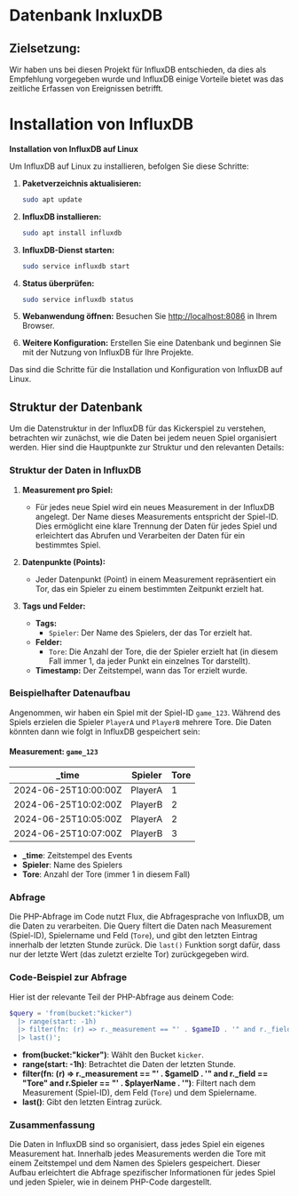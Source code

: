 # Datenbank InxluxDB

## Zielsetzung:

Wir haben uns bei diesen Projekt für InfluxDB entschieden, da dies als Empfehlung vorgegeben wurde und InfluxDB einige Vorteile bietet was das zeitliche Erfassen von Ereignissen betrifft.

# Installation von InfluxDB

**Installation von InfluxDB auf Linux**

Um InfluxDB auf Linux zu installieren, befolgen Sie diese Schritte:

1. **Paketverzeichnis aktualisieren:**
   ```bash
   sudo apt update
   ```

2. **InfluxDB installieren:**
   ```bash
   sudo apt install influxdb
   ```

3. **InfluxDB-Dienst starten:**
   ```bash
   sudo service influxdb start
   ```

4. **Status überprüfen:**
   ```bash
   sudo service influxdb status
   ```

5. **Webanwendung öffnen:**
   Besuchen Sie [http://localhost:8086](http://localhost:8086) in Ihrem Browser.

6. **Weitere Konfiguration:**
   Erstellen Sie eine Datenbank und beginnen Sie mit der Nutzung von InfluxDB für Ihre Projekte.

Das sind die Schritte für die Installation und Konfiguration von InfluxDB auf Linux.

## Struktur der Datenbank

Um die Datenstruktur in der InfluxDB für das Kickerspiel zu verstehen, betrachten wir zunächst, wie die Daten bei jedem neuen Spiel organisiert werden. Hier sind die Hauptpunkte zur Struktur und den relevanten Details:

### Struktur der Daten in InfluxDB

1. **Measurement pro Spiel:**
   - Für jedes neue Spiel wird ein neues Measurement in der InfluxDB angelegt. Der Name dieses Measurements entspricht der Spiel-ID. Dies ermöglicht eine klare Trennung der Daten für jedes Spiel und erleichtert das Abrufen und Verarbeiten der Daten für ein bestimmtes Spiel.

2. **Datenpunkte (Points):**
   - Jeder Datenpunkt (Point) in einem Measurement repräsentiert ein Tor, das ein Spieler zu einem bestimmten Zeitpunkt erzielt hat.

3. **Tags und Felder:**
   - **Tags:**
     - `Spieler`: Der Name des Spielers, der das Tor erzielt hat.
   - **Felder:**
     - `Tore`: Die Anzahl der Tore, die der Spieler erzielt hat (in diesem Fall immer 1, da jeder Punkt ein einzelnes Tor darstellt).
   - **Timestamp:** Der Zeitstempel, wann das Tor erzielt wurde.

### Beispielhafter Datenaufbau

Angenommen, wir haben ein Spiel mit der Spiel-ID `game_123`. Während des Spiels erzielen die Spieler `PlayerA` und `PlayerB` mehrere Tore. Die Daten könnten dann wie folgt in InfluxDB gespeichert sein:

#### Measurement: `game_123`

| _time                  | Spieler | Tore |
|------------------------|---------|------|
| 2024-06-25T10:00:00Z   | PlayerA | 1    |
| 2024-06-25T10:02:00Z   | PlayerB | 2    |
| 2024-06-25T10:05:00Z   | PlayerA | 2    |
| 2024-06-25T10:07:00Z   | PlayerB | 3    |

- **_time**: Zeitstempel des Events
- **Spieler**: Name des Spielers
- **Tore**: Anzahl der Tore (immer 1 in diesem Fall)

### Abfrage

Die PHP-Abfrage im Code nutzt Flux, die Abfragesprache von InfluxDB, um die Daten zu verarbeiten. Die Query filtert die Daten nach Measurement (Spiel-ID), Spielername und Feld (`Tore`), und gibt den letzten Eintrag innerhalb der letzten Stunde zurück. Die `last()` Funktion sorgt dafür, dass nur der letzte Wert (das zuletzt erzielte Tor) zurückgegeben wird.

### Code-Beispiel zur Abfrage

Hier ist der relevante Teil der PHP-Abfrage aus deinem Code:

```php
$query = 'from(bucket:"kicker")
  |> range(start: -1h)
  |> filter(fn: (r) => r._measurement == "' . $gameID . '" and r._field == "Tore" and r.Spieler == "' . $playerName . '")
  |> last()';
```

- **from(bucket:"kicker")**: Wählt den Bucket `kicker`.
- **range(start: -1h)**: Betrachtet die Daten der letzten Stunde.
- **filter(fn: (r) => r._measurement == "' . $gameID . '" and r._field == "Tore" and r.Spieler == "' . $playerName . '")**: Filtert nach dem Measurement (Spiel-ID), dem Feld (`Tore`) und dem Spielername.
- **last()**: Gibt den letzten Eintrag zurück.

### Zusammenfassung

Die Daten in InfluxDB sind so organisiert, dass jedes Spiel ein eigenes Measurement hat. Innerhalb jedes Measurements werden die Tore mit einem Zeitstempel und dem Namen des Spielers gespeichert. Dieser Aufbau erleichtert die Abfrage spezifischer Informationen für jedes Spiel und jeden Spieler, wie in deinem PHP-Code dargestellt.
